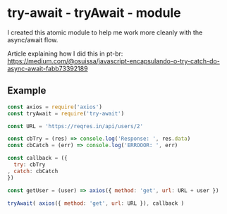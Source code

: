 # try-await - tryAwait - module

I created this atomic module to help me work more cleanly with the async/await flow.

Article explaining how I did this in pt-br: https://medium.com/@osuissa/javascript-encapsulando-o-try-catch-do-async-await-fabb73392189

## Example

```js
const axios = require('axios')
const tryAwait = require('try-await')

const URL = 'https://reqres.in/api/users/2'

const cbTry = (res) => console.log('Response: ', res.data)
const cbCatch = (err) => console.log('ERROOOR: ', err)

const callback = ({
  try: cbTry
, catch: cbCatch
})

const getUser = (user) => axios({ method: 'get', url: URL + user })

tryAwait( axios({ method: 'get', url: URL }), callback )

```